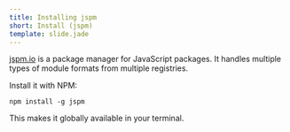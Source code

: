 ```yaml
---
title: Installing jspm
short: Install (jspm)
template: slide.jade
---
```


[jspm.io](http://jspm.io/) is a package manager for JavaScript packages. It handles multiple types of module formats from multiple registries.

Install it with NPM:

    npm install -g jspm

This makes it globally available in your terminal.